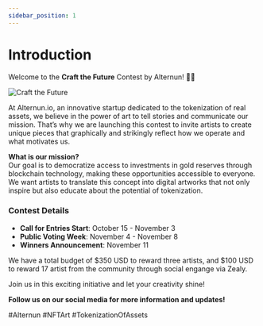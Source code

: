```yaml
---
sidebar_position: 1
---
```


# Introduction

Welcome to the **Craft the Future** Contest by Alternun! 🎨✨

![Craft the Future](/img/craft-the-future.jpeg)

At Alternun.io, an innovative startup dedicated to the tokenization of real assets, we believe in the power of art to tell stories and communicate our mission. That’s why we are launching this contest to invite artists to create unique pieces that graphically and strikingly reflect how we operate and what motivates us.

**What is our mission?**  
Our goal is to democratize access to investments in gold reserves through blockchain technology, making these opportunities accessible to everyone. We want artists to translate this concept into digital artworks that not only inspire but also educate about the potential of tokenization.

### Contest Details
- **Call for Entries Start**: October 15 - November 3 
- **Public Voting Week**: November 4 - November 8
- **Winners Announcement**: November 11

We have a total budget of $350 USD to reward three artists, and $100 USD to reward 17 artist from the community through social engange via Zealy.

Join us in this exciting initiative and let your creativity shine!

**Follow us on our social media for more information and updates!**

#Alternun #NFTArt #TokenizationOfAssets
